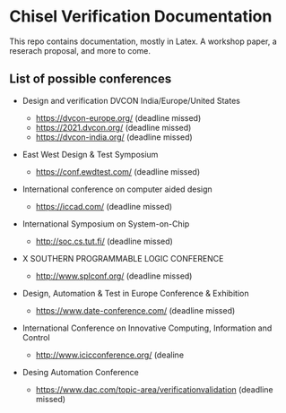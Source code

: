 # Chisel Verification Documentation

This repo contains documentation, mostly in Latex. A workshop paper, a reserach proposal, and more to come.


## List of possible conferences
- Design and verification DVCON India/Europe/United States
  - https://dvcon-europe.org/ (deadline missed)
  - https://2021.dvcon.org/ (deadline missed)
  - https://dvcon-india.org/ (deadline missed)

- East West Design & Test Symposium
  - https://conf.ewdtest.com/ (deadline missed)
- International conference on computer aided design
  - https://iccad.com/ (deadline missed)
- International Symposium on System-on-Chip
  - http://soc.cs.tut.fi/ (deadline missed)
- X SOUTHERN PROGRAMMABLE LOGIC CONFERENCE
  - http://www.splconf.org/ (deadline missed)
- Design, Automation & Test in Europe Conference & Exhibition
  - https://www.date-conference.com/ (deadline missed)
- International Conference on Innovative Computing, Information and Control
  - http://www.icicconference.org/ (dealine 
- Desing Automation Conference
  - https://www.dac.com/topic-area/verificationvalidation (deadline missed)

